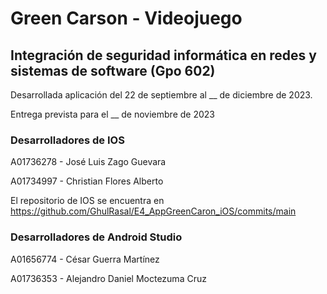 # Green Carson - Videojuego

## Integración de seguridad informática en redes y sistemas de software (Gpo 602)

Desarrollada aplicación del 22 de septiembre al __ de diciembre de 2023.

Entrega prevista para el __ de noviembre de 2023

### Desarrolladores de IOS
A01736278 - José Luis Zago Guevara

A01734997 - Christian Flores Alberto

El repositorio de IOS se encuentra en https://github.com/GhulRasal/E4_AppGreenCaron_iOS/commits/main

### Desarrolladores de Android Studio
A01656774 - César Guerra Martínez

A01736353 - Alejandro Daniel Moctezuma Cruz
